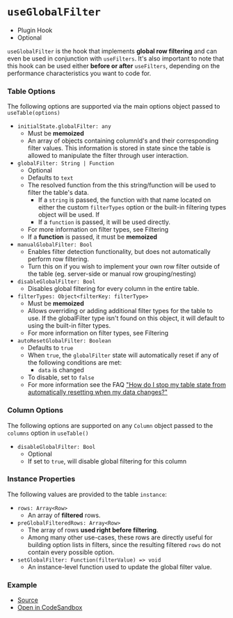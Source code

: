 # `useGlobalFilter`

- Plugin Hook
- Optional

`useGlobalFilter` is the hook that implements **global row filtering** and can even be used in conjunction with `useFilters`. It's also important to note that this hook can be used either **before or after** `useFilters`, depending on the performance characteristics you want to code for.

### Table Options

The following options are supported via the main options object passed to `useTable(options)`

- `initialState.globalFilter: any`
  - Must be **memoized**
  - An array of objects containing columnId's and their corresponding filter values. This information is stored in state since the table is allowed to manipulate the filter through user interaction.
- `globalFilter: String | Function`
  - Optional
  - Defaults to `text`
  - The resolved function from the this string/function will be used to filter the table's data.
    - If a `string` is passed, the function with that name located on either the custom `filterTypes` option or the built-in filtering types object will be used. If
    - If a `function` is passed, it will be used directly.
  - For more information on filter types, see Filtering
  - If a **function** is passed, it must be **memoized**
- `manualGlobalFilter: Bool`
  - Enables filter detection functionality, but does not automatically perform row filtering.
  - Turn this on if you wish to implement your own row filter outside of the table (eg. server-side or manual row grouping/nesting)
- `disableGlobalFilter: Bool`
  - Disables global filtering for every column in the entire table.
- `filterTypes: Object<filterKey: filterType>`
  - Must be **memoized**
  - Allows overriding or adding additional filter types for the table to use. If the globalFilter type isn't found on this object, it will default to using the built-in filter types.
  - For more information on filter types, see Filtering
- `autoResetGlobalFilter: Boolean`
  - Defaults to `true`
  - When `true`, the `globalFilter` state will automatically reset if any of the following conditions are met:
    - `data` is changed
  - To disable, set to `false`
  - For more information see the FAQ ["How do I stop my table state from automatically resetting when my data changes?"](../faq.md#how-do-i-stop-my-table-state-from-automatically-resetting-when-my-data-changes)

### Column Options

The following options are supported on any `Column` object passed to the `columns` option in `useTable()`

- `disableGlobalFilter: Bool`
  - Optional
  - If set to `true`, will disable global filtering for this column

### Instance Properties

The following values are provided to the table `instance`:

- `rows: Array<Row>`
  - An array of **filtered** rows.
- `preGlobalFilteredRows: Array<Row>`
  - The array of rows **used right before filtering**.
  - Among many other use-cases, these rows are directly useful for building option lists in filters, since the resulting filtered `rows` do not contain every possible option.
- `setGlobalFilter: Function(filterValue) => void`
  - An instance-level function used to update the global filter value.

### Example

- [Source](https://github.com/tannerlinsley/react-charts/tree/next/examples/filtering)
- [Open in CodeSandbox](https://codesandbox.io/s/github/tannerlinsley/react-charts/tree/next/examples/filtering)
